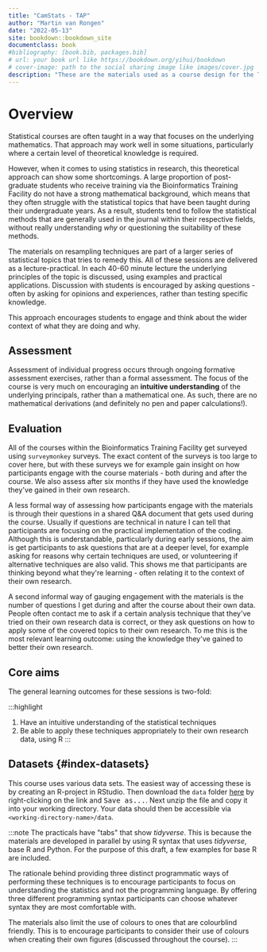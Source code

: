 ```yaml
--- 
title: "CamStats - TAP"
author: "Martin van Rongen"
date: "2022-05-13"
site: bookdown::bookdown_site
documentclass: book
#bibliography: [book.bib, packages.bib]
# url: your book url like https://bookdown.org/yihui/bookdown
# cover-image: path to the social sharing image like images/cover.jpg
description: "These are the materials used as a course design for the Teaching Associate's Programme, Cambridge University. They are an adaptation of the materials I developed for the CamStats series of statistics." 
---
```




# Overview

Statistical courses are often taught in a way that focuses on the underlying mathematics. That approach may work well in some situations, particularly where a certain level of theoretical knowledge is required.

However, when it comes to using statistics in research, this theoretical approach can show some shortcomings. A large proportion of post-graduate students who receive training via the Bioinformatics Training Facility do not have a strong mathematical background, which means that they often struggle with the statistical topics that have been taught during their undergraduate years. As a result, students tend to follow the statistical methods that are generally used in the journal within their respective fields, without really understanding _why_ or questioning the suitability of these methods.

The materials on resampling techniques are part of a larger series of statistical topics that tries to remedy this. All of these sessions are delivered as a lecture-practical. In each 40-60 minute lecture the underlying principles of the topic is discussed, using examples and practical applications. Discussion with students is encouraged by asking questions - often by asking for opinions and experiences, rather than testing specific knowledge.

This approach encourages students to engage and think about the wider context of what they are doing and why.

## Assessment
Assessment of individual progress occurs through ongoing formative assessment exercises, rather than a formal assessment. The focus of the course is very much on encouraging an **intuitive understanding** of the underlying principals, rather than a mathematical one. As such, there are no mathematical derivations (and definitely no pen and paper calculations!).

## Evaluation
All of the courses within the Bioinformatics Training Facility get surveyed using `surveymonkey` surveys. The exact content of the surveys is too large to cover here, but with these surveys we for example gain insight on how participants engage with the course materials - both during and after the course. We also assess after six months if they have used the knowledge they've gained in their own research.

A less formal way of assessing how participants engage with the materials is through their questions in a shared Q&A document that gets used during the course. Usually if questions are technical in nature I can tell that participants are focusing on the practical implementation of the coding. Although this is understandable, particularly during early sessions, the aim is get participants to ask questions that are at a deeper level, for example asking for reasons why certain techniques are used, or volunteering if alternative techniques are also valid. This shows me that participants are thinking beyond what they're learning - often relating it to the context of their own research.

A second informal way of gauging engagement with the materials is the number of questions I get during and after the course about their own data. People often contact me to ask if a certain analysis technique that they've tried on their own research data is correct, or they ask questions on how to apply some of the covered topics to their own research. To me this is the most relevant learning outcome: using the knowledge they've gained to better their own research.

## Core aims
The general learning outcomes for these sessions is two-fold:

:::highlight
1. Have an intuitive understanding of the statistical techniques
2. Be able to apply these techniques appropriately to their own research data, using R
:::

## Datasets {#index-datasets}

This course uses various data sets. The easiest way of accessing these is by creating an R-project in RStudio. Then download the `data` folder [here](camstats_data.zip) by right-clicking on the link and <kbd>Save as...</kbd>. Next unzip the file and copy it into your working directory. Your data should then be accessible via `<working-directory-name>/data`.

:::note
The practicals have "tabs" that show _tidyverse_. This is because the materials are developed in parallel by using R syntax that uses _tidyverse_, base R and Python. For the purpose of this draft, a few examples for base R are included.

The rationale behind providing three distinct programmatic ways of performing these techniques is to encourage participants to focus on understanding the statistics and not the programming language. By offering three different programming syntax participants can choose whatever syntax they are most comfortable with.

The materials also limit the use of colours to ones that are colourblind friendly. This is to encourage participants to consider their use of colours when creating their own figures (discussed throughout the course).
:::
